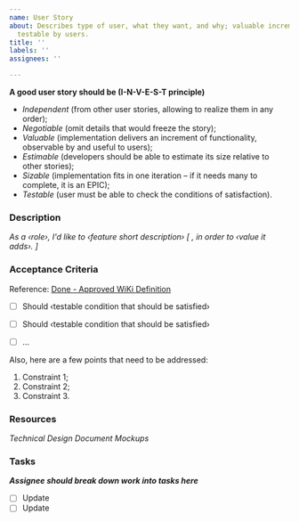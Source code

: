 ```yaml
---
name: User Story
about: Describes type of user, what they want, and why; valuable increment of functionality,
  testable by users.
title: ''
labels: ''
assignees: ''

---
```


**A good user story should be (I-N-V-E-S-T principle)**

* _Independent_ (from other user stories, allowing to realize them in any order);
* _Negotiable_ (omit details that would freeze the story);
* _Valuable_ (implementation delivers an increment of functionality, observable by and useful to users);
* _Estimable_ (developers should be able to estimate its size relative to other stories);
* _Sizable_ (implementation fits in one iteration – if it needs many to complete, it is an EPIC);
* _Testable_ (user must be able to check the conditions of satisfaction).

### Description
*As a ‹role›, I'd like to ‹feature short description› [ , in order to ‹value it adds›. ]*





### Acceptance Criteria
Reference: [Done - Approved WiKi Definition](https://github.com/RetailDevCrews/helium/wiki/Definition-of-Done)
- [ ] Should ‹testable condition that should be satisfied›
- [ ] Should ‹testable condition that should be satisfied›
- [ ] …



Also, here are a few points that need to be addressed:

1. Constraint 1;
1. Constraint 2;
1. Constraint 3.



### Resources
*Technical Design Document*
*Mockups*


### Tasks
**_Assignee should break down work into tasks here_**
- [ ] Update
- [ ] Update